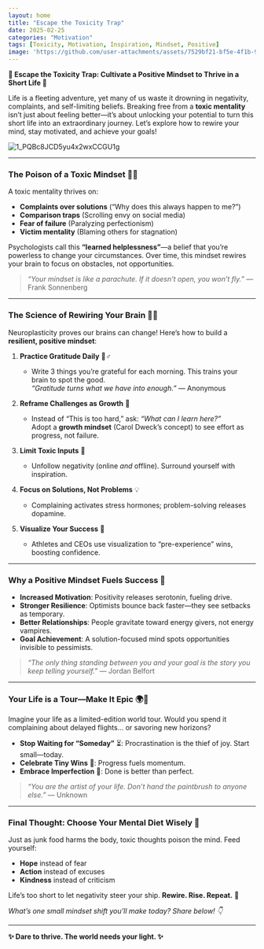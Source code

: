 ```yaml
---
layout: home
title: "Escape the Toxicity Trap"
date: 2025-02-25
categories: "Motivation"
tags: [Toxicity, Motivation, Inspiration, Mindset, Positive]
image: 'https://github.com/user-attachments/assets/7529bf21-bf5e-4f1b-9de5-224d922a1dba'
---
```


**🌱 Escape the Toxicity Trap: Cultivate a Positive Mindset to Thrive in a Short Life 🌈**  

Life is a fleeting adventure, yet many of us waste it drowning in negativity, complaints, and self-limiting beliefs. Breaking free from a **toxic mentality** isn’t just about feeling better—it’s about unlocking your potential to turn this short life into an extraordinary journey. Let’s explore how to rewire your mind, stay motivated, and achieve your goals!  

![1_PQBc8JCD5yu4x2wxCCGU1g](https://github.com/user-attachments/assets/7529bf21-bf5e-4f1b-9de5-224d922a1dba)

---

### **The Poison of a Toxic Mindset 🧠💔**  
A toxic mentality thrives on:  
- **Complaints over solutions** (“Why does this always happen to me?”)  
- **Comparison traps** (Scrolling envy on social media)  
- **Fear of failure** (Paralyzing perfectionism)  
- **Victim mentality** (Blaming others for stagnation)  

Psychologists call this **“learned helplessness”**—a belief that you’re powerless to change your circumstances. Over time, this mindset rewires your brain to focus on obstacles, not opportunities.  

> *“Your mindset is like a parachute. If it doesn’t open, you won’t fly.”* — Frank Sonnenberg  

---

### **The Science of Rewiring Your Brain 🧠✨**  
Neuroplasticity proves our brains can change! Here’s how to build a **resilient, positive mindset**:  

1. **Practice Gratitude Daily** 🧘♂️  
   - Write 3 things you’re grateful for each morning. This trains your brain to spot the good.  
   *“Gratitude turns what we have into enough.”* — Anonymous  

2. **Reframe Challenges as Growth** 🌱  
   - Instead of “This is too hard,” ask: *“What can I learn here?”*  
   Adopt a **growth mindset** (Carol Dweck’s concept) to see effort as progress, not failure.  

3. **Limit Toxic Inputs** 🚫  
   - Unfollow negativity (online *and* offline). Surround yourself with inspiration.  

4. **Focus on Solutions, Not Problems** 💡  
   - Complaining activates stress hormones; problem-solving releases dopamine.  

5. **Visualize Your Success** 🎯  
   - Athletes and CEOs use visualization to “pre-experience” wins, boosting confidence.  

---

### **Why a Positive Mindset Fuels Success 🚀**  
- **Increased Motivation**: Positivity releases serotonin, fueling drive.  
- **Stronger Resilience**: Optimists bounce back faster—they see setbacks as temporary.  
- **Better Relationships**: People gravitate toward energy givers, not energy vampires.  
- **Goal Achievement**: A solution-focused mind spots opportunities invisible to pessimists.  

> *“The only thing standing between you and your goal is the story you keep telling yourself.”* — Jordan Belfort  

---

### **Your Life is a Tour—Make It Epic 🌍🎒**  
Imagine your life as a limited-edition world tour. Would you spend it complaining about delayed flights… or savoring new horizons?  

- **Stop Waiting for “Someday”** ⏳: Procrastination is the thief of joy. Start small—today.  
- **Celebrate Tiny Wins** 🎉: Progress fuels momentum.  
- **Embrace Imperfection** 🌸: Done is better than perfect.  

> *“You are the artist of your life. Don’t hand the paintbrush to anyone else.”* — Unknown  

---

### **Final Thought: Choose Your Mental Diet Wisely 🍎**  
Just as junk food harms the body, toxic thoughts poison the mind. Feed yourself:  
- **Hope** instead of fear  
- **Action** instead of excuses  
- **Kindness** instead of criticism  

Life’s too short to let negativity steer your ship. **Rewire. Rise. Repeat.** 🌟  

*What’s one small mindset shift you’ll make today? Share below! 👇*  

---  
**✨ Dare to thrive. The world needs your light. ✨**
